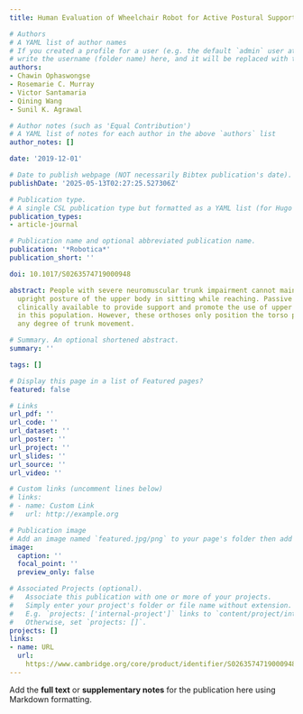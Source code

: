 ```yaml
---
title: Human Evaluation of Wheelchair Robot for Active Postural Support (WRAPS)

# Authors
# A YAML list of author names
# If you created a profile for a user (e.g. the default `admin` user at `content/authors/admin/`), 
# write the username (folder name) here, and it will be replaced with their full name and linked to their profile.
authors:
- Chawin Ophaswongse
- Rosemarie C. Murray
- Victor Santamaria
- Qining Wang
- Sunil K. Agrawal

# Author notes (such as 'Equal Contribution')
# A YAML list of notes for each author in the above `authors` list
author_notes: []

date: '2019-12-01'

# Date to publish webpage (NOT necessarily Bibtex publication's date).
publishDate: '2025-05-13T02:27:25.527306Z'

# Publication type.
# A single CSL publication type but formatted as a YAML list (for Hugo requirements).
publication_types:
- article-journal

# Publication name and optional abbreviated publication name.
publication: '*Robotica*'
publication_short: ''

doi: 10.1017/S0263574719000948

abstract: People with severe neuromuscular trunk impairment cannot maintain or control
  upright posture of the upper body in sitting while reaching. Passive orthoses are
  clinically available to provide support and promote the use of upper extremities
  in this population. However, these orthoses only position the torso passively without
  any degree of trunk movement.

# Summary. An optional shortened abstract.
summary: ''

tags: []

# Display this page in a list of Featured pages?
featured: false

# Links
url_pdf: ''
url_code: ''
url_dataset: ''
url_poster: ''
url_project: ''
url_slides: ''
url_source: ''
url_video: ''

# Custom links (uncomment lines below)
# links:
# - name: Custom Link
#   url: http://example.org

# Publication image
# Add an image named `featured.jpg/png` to your page's folder then add a caption below.
image:
  caption: ''
  focal_point: ''
  preview_only: false

# Associated Projects (optional).
#   Associate this publication with one or more of your projects.
#   Simply enter your project's folder or file name without extension.
#   E.g. `projects: ['internal-project']` links to `content/project/internal-project/index.md`.
#   Otherwise, set `projects: []`.
projects: []
links:
- name: URL
  url: 
    https://www.cambridge.org/core/product/identifier/S0263574719000948/type/journal_article
---
```


Add the **full text** or **supplementary notes** for the publication here using Markdown formatting.
